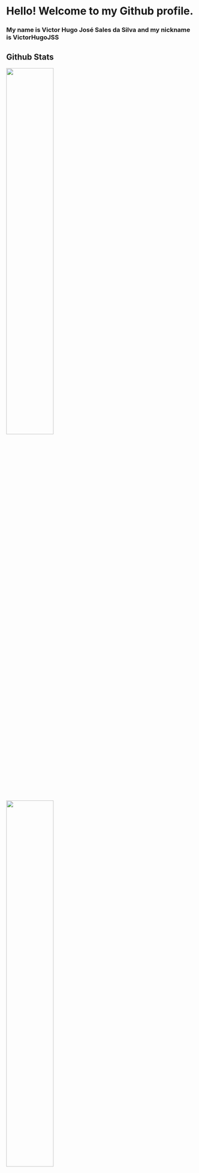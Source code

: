 # Hello! Welcome to my Github profile.
### My name is Victor Hugo José Sales da Silva and my nickname is VictorHugoJSS

## Github Stats
<div>
    <a href="https://github.com/VictorHugoJSS">
    <img loading="lazy" height="50%" src="https://github-readme-stats.vercel.app/api/top-langs/?username=VictorHugoJSS&layout=compact&langs_count=7&theme=dracula"/>
    <img loading="lazy" height="50%" src="https://github-readme-stats.vercel.app/api?username=VictorHugoJSS&show_icons=true&theme=dracula&include_all_commits=true&count_private=true"/>
</div>

## HardSkills

![Python](https://img.shields.io/badge/python-3670A0?style=for-the-badge&logo=python&logoColor=ffdd54)
![C](https://img.shields.io/badge/C-A8B9CC?style=for-the-badge&logo=c&logoColor=white)
![C++](https://img.shields.io/badge/C%2B%2B-00599C?style=for-the-badge&logo=c%2B%2B&logoColor=white)
![Django](https://img.shields.io/badge/django-%23092E20.svg?style=for-the-badge&logo=django&logoColor=white)
![MariaDB](https://img.shields.io/badge/MariaDB-003545?style=for-the-badge&logo=mariadb&logoColor=white)

## Learning
![Rust](https://img.shields.io/badge/rust-000000?style=for-the-badge&logo=rust&logoColor=%23ffff)
![Html5](https://img.shields.io/badge/html5-%23E34F26?style=for-the-badge&logo=html5&logoColor=%23ffff)
![Css](https://img.shields.io/badge/css-%23663399?style=for-the-badge&logo=css&logoColor=%23ffff)



## Contacts
<div>
    <a href="mailto:vh9325862@gmail.com"><img loading="lazy" src="https://img.shields.io/badge/Gmail-D14836?style=for-the-badge&logo=gmail&logoColor=white" target="_blank"></a>
    <a href="https://www.linkedin.com/in/victor-hugo-jos%C3%A9-sales-da-silva-728262266" target="_blank"><img loading="lazy" src="https://img.shields.io/badge/-LinkedIn-%230077B5?style=for-the-badge&logo=linkedin&logoColor=white" target="_blank"></a>
    <a href="https://x.com/VictorHugoJSS" target="_blank"><img loading="lazy" src="https://img.shields.io/twitter/follow/VictorHugoJSS?style=for-the-badge&logo=x
    "></a>
</div>
